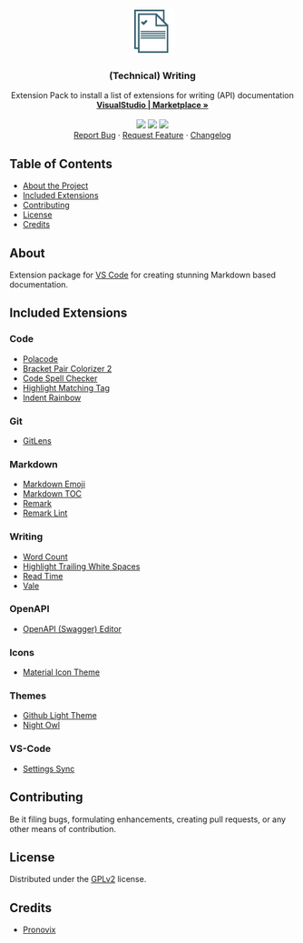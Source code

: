 
<!-- PROJECT LOGO -->
<br />
<p align="center">
  <a href="https://github.com/ocular-d/writing-extension-pack">
    <img src="https://raw.githubusercontent.com/ocular-d/writing-extension-pack/master/icon.png" alt="Logo" width="80" height="80">
  </a>

  <h3 align="center">(Technical) Writing</h3>

  <p align="center">
    Extension Pack to install a list of extensions for writing (API) documentation
    <br />
    <a href="https://marketplace.visualstudio.com/items?itemName=ocular-d.writing-extension-pack" title="Link to this extension on VS Code marketplace"><strong>VisualStudio  | Marketplace »</strong></a>
    <br />
    <br />
    <img src="https://img.shields.io/vscode-marketplace/d/ocular-d.writing-extension-pack.svg" />
    <img src="https://img.shields.io/vscode-marketplace/i/ocular-d.writing-extension-pack.svg" />
    <img src="https://img.shields.io/github/license/ocular-d/writing-extension-pack" />
    <br />
    <a href="https://github.com/ocular-d/writing-extension-pack/issues" title="Link to issue tracker">Report Bug</a>
    ·
    <a href="https://github.com/ocular-d/writing-extension-pack/issues" title="Link to feature tracker">Request Feature</a>
    ·
    <a href="https://github.com/ocular-d/writing-extension-pack/blob/master/CHANGELOG.md" title="Link to changelog">Changelog</a>
  </p>
</p>

<!-- TABLE OF CONTENTS -->
## Table of Contents

- [About the Project](#about "TOC link about")
- [Included Extensions](#included-extensions "TOC link included extensions")
- [Contributing](#contributing "TOC link contributing")
- [License](#license "TOC link license")
- [Credits](#credits "TOC link credits")

## About

Extension package for [VS Code](https://code.visualstudio.com/ "Link to website of VS Code") for creating stunning Markdown based documentation.


## Included Extensions

### Code

- [Polacode](https://marketplace.visualstudio.com/items?itemName=pnp.polacode "Link to polacode extension")
- [Bracket Pair Colorizer 2](https://marketplace.visualstudio.com/items?itemName=CoenraadS.bracket-pair-colorizer-2 "Link to bracket colorizer extension")
- [Code Spell Checker](https://marketplace.visualstudio.com/items?itemName=streetsidesoftware.code-spell-checker "Link to code spell checker extension")
- [Highlight Matching Tag](https://marketplace.visualstudio.com/items?itemName=vincaslt.highlight-matching-tag "Link to matching tag extension")
- [Indent Rainbow](https://marketplace.visualstudio.com/items?itemName=oderwat.indent-rainbow "Link to indent extension")

### Git

- [GitLens](https://marketplace.visualstudio.com/items?itemName=eamodio.gitlens "Link to GitLens")

### Markdown

- [Markdown Emoji](https://marketplace.visualstudio.com/items?itemName=bierner.markdown-emoji "Link to MD emoji extension")
- [Markdown TOC](https://marketplace.visualstudio.com/items?itemName=AlanWalk.markdown-toc "Link to MD toc extension")
- [Remark](https://marketplace.visualstudio.com/items?itemName=mrmlnc.vscode-remark "Link to remark extension")
- [Remark Lint](https://marketplace.visualstudio.com/items?itemName=drewbourne.vscode-remark-lint "Link to remark lint extension")

### Writing

- [Word Count](https://marketplace.visualstudio.com/items?itemName=ms-vscode.wordcount "Link to word count extension")
- [Highlight Trailing White Spaces](https://marketplace.visualstudio.com/items?itemName=ybaumes.highlight-trailing-white-spaces "Link to trailing spaces extension")
- [Read Time](https://marketplace.visualstudio.com/items?itemName=johnpapa.read-time "Link to read time extension")
- [Vale](https://marketplace.visualstudio.com/items?itemName=testthedocs.vale "Link to Vale extension")

### OpenAPI

- [OpenAPI (Swagger) Editor](https://marketplace.visualstudio.com/items?itemName=42Crunch.vscode-openapi "Link to OpenAPI extension")

### Icons

- [Material Icon Theme](https://marketplace.visualstudio.com/items?itemName=PKief.material-icon-theme "Link to icon theme")

### Themes

- [Github Light Theme](https://marketplace.visualstudio.com/items?itemName=Hyzeta.vscode-theme-github-light "Link to GitHub theme")
- [Night Owl](https://marketplace.visualstudio.com/items?itemName=sdras.night-owl&WT.mc_id=twitter-social-sdras "Link to Night Owl theme")

### VS-Code

- [Settings Sync](https://marketplace.visualstudio.com/items?itemName=Shan.code-settings-sync "Link to settings sync extension")

## Contributing

Be it filing bugs, formulating enhancements, creating pull requests, or any other means of contribution.

## License

Distributed under the [GPLv2](https://www.gnu.org/licenses/old-licenses/gpl-2.0.en.html "Link to license") license.

## Credits

- [Pronovix](https://pronovix.com/ "Link to Pronovix website")